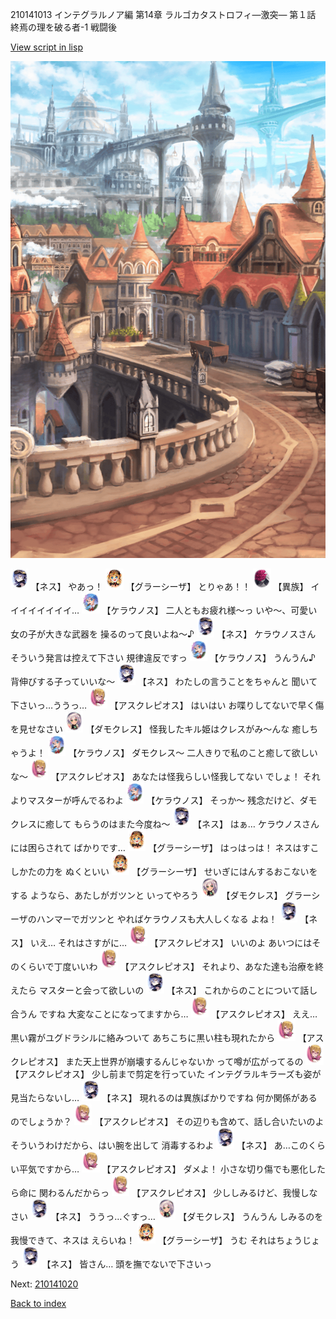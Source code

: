 210141013 インテグラルノア編 第14章 ラルゴカタストロフィ―激突― 第１話 終焉の理を破る者-1 戦闘後

[View script in lisp](../scripts/210141013.txt)

![town.png](../images/backgrounds/town.png)

<img src="../images/units/5602021.png" alt="5602021.png" height="34"/>
【ネス】
やあっ！

<img src="../images/units/5302621.png" alt="5302621.png" height="34"/>
【グラーシーザ】
とりゃあ！！

<img src="../images/units/5809801.png" alt="5809801.png" height="34"/>
【異族】
イイイイイイイイ…

<img src="../images/units/500131.png" alt="500131.png" height="34"/>
【ケラウノス】
二人ともお疲れ様～っ
いや～、可愛い女の子が大きな武器を
操るのって良いよね～♪

<img src="../images/units/5602021.png" alt="5602021.png" height="34"/>
【ネス】
ケラウノスさん
そういう発言は控えて下さい
規律違反ですっ

<img src="../images/units/500131.png" alt="500131.png" height="34"/>
【ケラウノス】
うんうん♪
背伸びする子っていいな～

<img src="../images/units/5602021.png" alt="5602021.png" height="34"/>
【ネス】
わたしの言うことをちゃんと
聞いて下さいっ…ううっ…

<img src="../images/units/600131.png" alt="600131.png" height="34"/>
【アスクレピオス】
はいはい
お喋りしてないで早く傷を見せなさい

<img src="../images/units/5103521.png" alt="5103521.png" height="34"/>
【ダモクレス】
怪我したキル姫はクレスがみ～んな
癒しちゃうよ！

<img src="../images/units/500131.png" alt="500131.png" height="34"/>
【ケラウノス】
ダモクレス～
二人きりで私のこと癒して欲しいな～

<img src="../images/units/600131.png" alt="600131.png" height="34"/>
【アスクレピオス】
あなたは怪我らしい怪我してない
でしょ！
それよりマスターが呼んでるわよ

<img src="../images/units/500131.png" alt="500131.png" height="34"/>
【ケラウノス】
そっか～
残念だけど、ダモクレスに癒して
もらうのはまた今度ね～

<img src="../images/units/5602021.png" alt="5602021.png" height="34"/>
【ネス】
はぁ…
ケラウノスさんには困らされて
ばかりです…

<img src="../images/units/5302621.png" alt="5302621.png" height="34"/>
【グラーシーザ】
はっはっは！
ネスはすこしかたの力を
ぬくといい

<img src="../images/units/5302621.png" alt="5302621.png" height="34"/>
【グラーシーザ】
せいぎにはんするおこないをする
ようなら、あたしがガツンと
いってやろう

<img src="../images/units/5103521.png" alt="5103521.png" height="34"/>
【ダモクレス】
グラーシーザのハンマーでガツンと
やればケラウノスも大人しくなる
よね！

<img src="../images/units/5602021.png" alt="5602021.png" height="34"/>
【ネス】
いえ…
それはさすがに…

<img src="../images/units/600131.png" alt="600131.png" height="34"/>
【アスクレピオス】
いいのよ
あいつにはそのくらいで丁度いいわ

<img src="../images/units/600131.png" alt="600131.png" height="34"/>
【アスクレピオス】
それより、あなた達も治療を終えたら
マスターと会って欲しいの

<img src="../images/units/5602021.png" alt="5602021.png" height="34"/>
【ネス】
これからのことについて話し合うん
ですね
大変なことになってますから…

<img src="../images/units/600131.png" alt="600131.png" height="34"/>
【アスクレピオス】
ええ…
黒い霧がユグドラシルに絡みついて
あちこちに黒い柱も現れたから

<img src="../images/units/600131.png" alt="600131.png" height="34"/>
【アスクレピオス】
また天上世界が崩壊するんじゃないか
って噂が広がってるの

<img src="../images/units/600131.png" alt="600131.png" height="34"/>
【アスクレピオス】
少し前まで剪定を行っていた
インテグラルキラーズも姿が
見当たらないし…

<img src="../images/units/5602021.png" alt="5602021.png" height="34"/>
【ネス】
現れるのは異族ばかりですね
何か関係があるのでしょうか？

<img src="../images/units/600131.png" alt="600131.png" height="34"/>
【アスクレピオス】
その辺りも含めて、話し合いたいのよ
そういうわけだから、はい腕を出して
消毒するわよ

<img src="../images/units/5602021.png" alt="5602021.png" height="34"/>
【ネス】
あ…このくらい平気ですから…

<img src="../images/units/600131.png" alt="600131.png" height="34"/>
【アスクレピオス】
ダメよ！
小さな切り傷でも悪化したら命に
関わるんだからっ

<img src="../images/units/600131.png" alt="600131.png" height="34"/>
【アスクレピオス】
少ししみるけど、我慢しなさい

<img src="../images/units/5602021.png" alt="5602021.png" height="34"/>
【ネス】
ううっ…ぐすっ…

<img src="../images/units/5103521.png" alt="5103521.png" height="34"/>
【ダモクレス】
うんうん
しみるのを我慢できて、ネスは
えらいね！

<img src="../images/units/5302621.png" alt="5302621.png" height="34"/>
【グラーシーザ】
うむ
それはちょうじょう

<img src="../images/units/5602021.png" alt="5602021.png" height="34"/>
【ネス】
皆さん…
頭を撫でないで下さいっ

Next: [210141020](210141020.md)

[Back to index](index.md)
